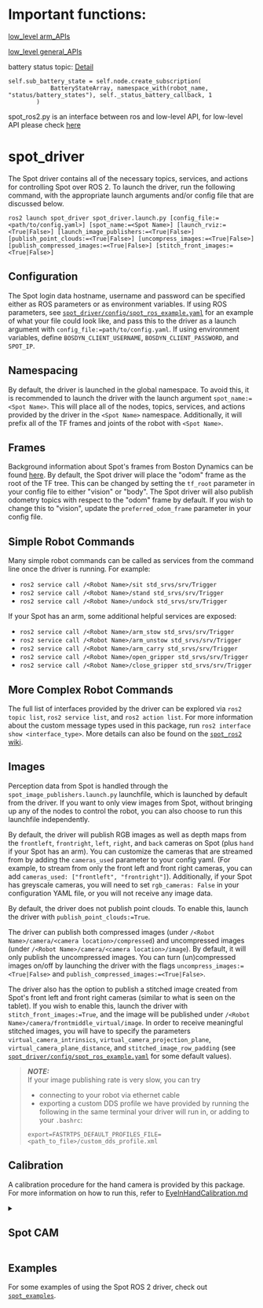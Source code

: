 # Important functions:
[low_level arm_APIs](https://github.com/bdaiinstitute/spot_wrapper/blob/800b1f787501c16ec14b586ba4c97f83bfa176ae/spot_wrapper/spot_arm.py)

[low_level general_APIs](https://github.com/bdaiinstitute/spot_wrapper/blob/800b1f787501c16ec14b586ba4c97f83bfa176ae/spot_wrapper/wrapper.py)

battery status topic: [Detail](https://github.com/JiaheXu/spot_ros2/blob/206536d8af18f4841efaf226217b367811ef693a/spot_examples/spot_examples/wasd.py#L323)
```
self.sub_battery_state = self.node.create_subscription(
            BatteryStateArray, namespace_with(robot_name, "status/battery_states"), self._status_battery_callback, 1
        )
```

spot_ros2.py is an interface between ros and low-level API, for low-level API please check [here](https://github.com/boston-dynamics/spot-sdk/tree/master/python/examples)

# spot_driver

The Spot driver contains all of the necessary topics, services, and actions for controlling Spot over ROS 2.
To launch the driver, run the following command, with the appropriate launch arguments and/or config file that are discussed below.
```
ros2 launch spot_driver spot_driver.launch.py [config_file:=<path/to/config.yaml>] [spot_name:=<Spot Name>] [launch_rviz:=<True|False>] [launch_image_publishers:=<True|False>] [publish_point_clouds:=<True|False>] [uncompress_images:=<True|False>] [publish_compressed_images:=<True|False>] [stitch_front_images:=<True|False>]
```

## Configuration
The Spot login data hostname, username and password can be specified either as ROS parameters or as environment variables.
If using ROS parameters, see [`spot_driver/config/spot_ros_example.yaml`](spot_driver/config/spot_ros_example.yaml) for an example of what your file could look like, and pass this to the driver as a launch argument with `config_file:=path/to/config.yaml`.
If using environment variables, define `BOSDYN_CLIENT_USERNAME`, `BOSDYN_CLIENT_PASSWORD`, and `SPOT_IP`.

## Namespacing
By default, the driver is launched in the global namespace.
To avoid this, it is recommended to launch the driver with the launch argument `spot_name:=<Spot Name>`.
This will place all of the nodes, topics, services, and actions provided by the driver in the `<Spot Name>` namespace.
Additionally, it will prefix all of the TF frames and joints of the robot with `<Spot Name>`.

## Frames
Background information about Spot's frames from Boston Dynamics can be found [here](https://dev.bostondynamics.com/docs/concepts/geometry_and_frames). 
By default, the Spot driver will place the "odom" frame as the root of the TF tree.
This can be changed by setting the `tf_root` parameter in your config file to either "vision" or "body".
The Spot driver will also publish odometry topics with respect to the "odom" frame by default.
If you wish to change this to "vision", update the `preferred_odom_frame` parameter in your config file.

## Simple Robot Commands
Many simple robot commands can be called as services from the command line once the driver is running. For example:

* `ros2 service call /<Robot Name>/sit std_srvs/srv/Trigger`
* `ros2 service call /<Robot Name>/stand std_srvs/srv/Trigger`
* `ros2 service call /<Robot Name>/undock std_srvs/srv/Trigger`

If your Spot has an arm, some additional helpful services are exposed:
* `ros2 service call /<Robot Name>/arm_stow std_srvs/srv/Trigger`
* `ros2 service call /<Robot Name>/arm_unstow std_srvs/srv/Trigger`
* `ros2 service call /<Robot Name>/arm_carry std_srvs/srv/Trigger`
* `ros2 service call /<Robot Name>/open_gripper std_srvs/srv/Trigger`
* `ros2 service call /<Robot Name>/close_gripper std_srvs/srv/Trigger`

## More Complex Robot Commands
The full list of interfaces provided by the driver can be explored via `ros2 topic list`, `ros2 service list`, and `ros2 action list`. 
For more information about the custom message types used in this package, run `ros2 interface show <interface_type>`. 
More details can also be found on the [`spot_ros2` wiki](https://github.com/bdaiinstitute/spot_ros2/wiki/Spot-Driver-Available-Interfaces). 


## Images
Perception data from Spot is handled through the `spot_image_publishers.launch.py` launchfile, which is launched by default from the driver.
If you want to only view images from Spot, without bringing up any of the nodes to control the robot, you can also choose to run this launchfile independently.

By default, the driver will publish RGB images as well as depth maps from the `frontleft`, `frontright`, `left`, `right`, and `back` cameras on Spot (plus `hand` if your Spot has an arm).
You can customize the cameras that are streamed from by adding the `cameras_used` parameter to your config yaml. (For example, to stream from only the front left and front right cameras, you can add `cameras_used: ["frontleft", "frontright"]`).
Additionally, if your Spot has greyscale cameras, you will need to set `rgb_cameras: False` in your configuration YAML file, or you will not receive any image data.

By default, the driver does not publish point clouds.
To enable this, launch the driver with `publish_point_clouds:=True`.

The driver can publish both compressed images (under `/<Robot Name>/camera/<camera location>/compressed`) and uncompressed images (under `/<Robot Name>/camera/<camera location>/image`).
By default, it will only publish the uncompressed images.
You can turn (un)compressed images on/off by launching the driver with the flags `uncompress_images:=<True|False>` and `publish_compressed_images:=<True|False>`.

The driver also has the option to publish a stitched image created from Spot's front left and front right cameras (similar to what is seen on the tablet).
If you wish to enable this, launch the driver with `stitch_front_images:=True`, and the image will be published under `/<Robot Name>/camera/frontmiddle_virtual/image`.
In order to receive meaningful stitched images, you will have to specify the parameters `virtual_camera_intrinsics`, `virtual_camera_projection_plane`, `virtual_camera_plane_distance`, and `stitched_image_row_padding` (see [`spot_driver/config/spot_ros_example.yaml`](spot_driver/config/spot_ros_example.yaml) for some default values). 

> **_NOTE:_**  
If your image publishing rate is very slow, you can try 
> - connecting to your robot via ethernet cable 
> - exporting a custom DDS profile we have provided by running the following in the same terminal your driver will run in, or adding to your `.bashrc`:
> ```
> export=FASTRTPS_DEFAULT_PROFILES_FILE=<path_to_file>/custom_dds_profile.xml
> ```

## Calibration
A calibration procedure for the hand camera is provided by this package. For more information on how to run this, refer to [EyeInHandCalibration.md](EyeInHandCalibration.md)


<details>
<summary><h2>Spot CAM</h2></summary>
<br>

Due to known issues with the Spot CAM, it is disabled by default. To enable publishing and usage over the driver, add the following command in your configuration YAML file:
    `initialize_spot_cam: True`

The Spot CAM payload has known issues with the SSL certification process in https. If you get the following errors:

```
non-existing PPS 0 referenced
decode_slice_header error
no frame!
```

Then you want to log into the Spot CAM over the browser. In your browser, type in:

    https://<ip_address_of_spot>:<sdp_port>/h264.sdp.html

The default port for SDP is 31102 for the Spot CAM. Once inside, you will be prompted to log in using your username and password. Do so and the WebRTC frames should begin to properly stream.

</details>


## Examples
For some examples of using the Spot ROS 2 driver, check out [`spot_examples`](../spot_examples/).

